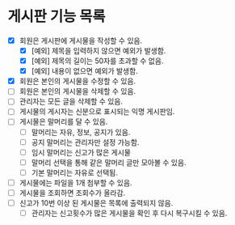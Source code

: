 
# 게시판 기능 목록

* [x] 회원은 게시판에 게시물을 작성할 수 있음.
    * [x] [예외] 제목을 입력하지 않으면 예외가 발생함.
    * [x] [예외] 제목의 길이는 50자를 초과할 수 없음.
    * [x] [예외] 내용이 없으면 예외가 발생함.
* [x] 회원은 본인의 게시물을 수정할 수 있음.
* [ ] 회원은 본인의 게시물을 삭제할 수 있음.
* [ ] 관리자는 모든 글을 삭제할 수 있음.
* [ ] 게시물의 게시자는 신분으로 표시되는 익명 게시판임.
* [ ] 게시물은 말머리를 달 수 있음.
    * [ ] 말머리는 자유, 정보, 공지가 있음.
    * [ ] 공지 말머리는 관리자만 설정 가능함.
    * [ ] 임시 말머리는 신고가 많은 게시물
    * [ ] 말머리 선택을 통해 같은 말머리 글만 모아볼 수 있음.
    * [ ] 기본 말머리는 자유로 선택됨.
* [ ] 게시물에는 파일을 1개 첨부할 수 있음.
* [ ] 게시물을 조회하면 조회수가 올라감.
* [ ] 신고가 10번 이상 된 게시물은 목록에 출력되지 않음.
    * [ ] 관리자는 신고횟수가 많은 게시물을 확인 후 다시 복구시킬 수 있음.